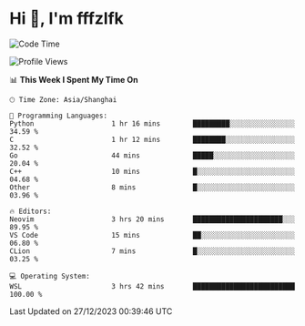 # Hi 👋, I'm fffzlfk

<!--START_SECTION:waka-->
![Code Time](http://img.shields.io/badge/Code%20Time-633%20hrs%2048%20mins-blue)

![Profile Views](http://img.shields.io/badge/Profile%20Views-6-blue)

📊 **This Week I Spent My Time On** 

```text
🕑︎ Time Zone: Asia/Shanghai

💬 Programming Languages: 
Python                   1 hr 16 mins        █████████░░░░░░░░░░░░░░░░   34.59 % 
C                        1 hr 12 mins        ████████░░░░░░░░░░░░░░░░░   32.52 % 
Go                       44 mins             █████░░░░░░░░░░░░░░░░░░░░   20.04 % 
C++                      10 mins             █░░░░░░░░░░░░░░░░░░░░░░░░   04.68 % 
Other                    8 mins              █░░░░░░░░░░░░░░░░░░░░░░░░   03.96 % 

🔥 Editors: 
Neovim                   3 hrs 20 mins       ██████████████████████░░░   89.95 % 
VS Code                  15 mins             ██░░░░░░░░░░░░░░░░░░░░░░░   06.80 % 
CLion                    7 mins              █░░░░░░░░░░░░░░░░░░░░░░░░   03.25 % 

💻 Operating System: 
WSL                      3 hrs 42 mins       █████████████████████████   100.00 % 
```


 Last Updated on 27/12/2023 00:39:46 UTC
<!--END_SECTION:waka-->

